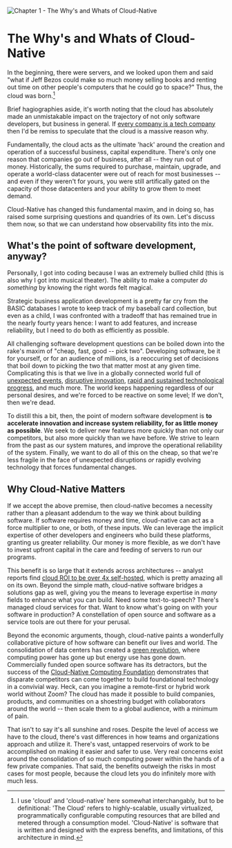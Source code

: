 ![Chapter 1 - The Why's and Whats of Cloud-Native](./img/ch1_header.png)

# The Why's and Whats of Cloud-Native

In the beginning, there were servers, and we looked upon them and said "what if
Jeff Bezos could make so much money selling books and renting out time on other
people's computers that he could go to space?" Thus, the cloud was born.[^1]

Brief hagiographies aside, it's worth noting that the cloud has absolutely made
an unmistakable impact on the trajectory of not only software developers, but
business in general. If [every company is a tech
company](https://www.wsj.com/articles/every-company-is-now-a-tech-company-1543901207)
then I'd be remiss to speculate that the cloud is a massive reason why.

Fundamentally, the cloud acts as the ultimate 'hack' around the creation and
operation of a successful business, capital expenditure. There's only one reason
that companies go out of business, after all -- they run out of money.
Historically, the sums required to purchase, maintain, upgrade, and operate a
world-class datacenter were out of reach for most businesses -- and even if they
weren't for yours, you were still artifically gated on the capacity of those
datacenters and your ability to grow them to meet demand.

Cloud-Native has changed this fundamental maxim, and in doing so, has raised
some surprising questions and quandries of its own. Let's discuss them now, so
that we can understand how observability fits into the mix.

## What's the point of software development, anyway?

Personally, I got into coding because I was an extremely bullied child (this is
also why I got into musical theater). The ability to make a computer _do
something_ by knowing the right words felt magical.

Strategic business application development is a pretty far cry from the BASIC
databases I wrote to keep track of my baseball card collection, but even as a
child, I was confronted with a tradeoff that has remained true in the nearly
fourty years hence: I want to add features, and increase reliability, but I need
to do both as efficiently as possible.

All challenging software development questions can be boiled down into the
rake's maxim of "cheap, fast, good -- pick two". Developing software, be it for
yourself, or for an audience of millions, is a reoccuring set of decisions that
boil down to picking the two that matter most at any given time. Complicating
this is that we live in a globally connected world full of [unexpected
events](https://www.history.com/this-day-in-history/first-confirmed-case-of-coronavirus-found-in-us-washington-state),
[disruptive innovation](https://en.wikipedia.org/wiki/Disruptive_innovation),
[rapid and sustained technological
progress](https://en.wikipedia.org/wiki/Moore%27s_law#/media/File:Moore's_Law_Transistor_Count_1970-2020.png),
and much more. The world keeps happening regardless of our personal desires, and
we're forced to be reactive on some level; If we don't, then we're dead.

To distill this a bit, then, the point of modern software development is **to
accelerate innovation and increase system reliability, for as little money as
possible**. We seek to deliver new features more quickly than not only our
competitors, but also more quickly than we have before. We strive to learn from
the past as our system matures, and improve the operational reliability of the
system. Finally, we want to do all of this on the cheap, so that we're less
fragile in the face of unexpected disruptions _or_ rapidly evolving technology
that forces fundamental changes.

## Why Cloud-Native Matters

If we accept the above premise, then cloud-native becomes a necessity rather
than a pleasant addendum to the way we think about building software. If
software requires money and time, cloud-native can act as a force multiplier to
one, or both, of these inputs. We can leverage the implicit expertise of other
developers and engineers who build these platforms, granting us greater
reliability. Our money is more flexible, as we don't have to invest upfront
capital in the care and feeding of servers to run our programs. 

This benefit is so large that it extends across architectures -- analyst reports
find [cloud ROI to be over 4x
self-hosted](https://nucleusresearch.com/wp-content/uploads/2020/11/u176-Cloud-delivers-4.01-times-the-ROI-as-on-premises.pdf),
which is pretty amazing all on its own. Beyond the simple math, cloud-native
software bridges a solutions gap as well, giving you the means to leverage
expertise in _many_ fields to enhance what you can build. Need some
text-to-speech? There's managed cloud services for that. Want to know what's
going on with your software in production? A constellation of open source and
software as a service tools are out there for your perusal. 

Beyond the economic arguments, though, cloud-native paints a wonderfully
collaborative picture of how software can benefit our lives and world. The
consolidation of data centers has created a [green
revolution](https://www.nytimes.com/2020/02/27/technology/cloud-computing-energy-usage.html),
where computing power has gone up but energy use has gone down. Commercially
funded open source software has its detractors, but the success of the
[Cloud-Native Computing Foundation](https://www.cncf.io) demonstrates that
disparate competitors can come together to build foundational technology in a
convivial way. Heck, can you imagine a remote-first or hybrid work world without
Zoom? The cloud has made it possible to build companies, products, and
communities on a shoestring budget with collaborators around the world -- then
scale them to a global audience, with a minimum of pain.

That isn't to say it's all sunshine and roses. Despite the level of access we
have to the cloud, there's vast differences in how teams and organizations
approach and utilize it. There's vast, untapped reservoirs of work to be
accomplished on making it easier and safer to use. Very real concerns exist
around the consolidation of so much computing power within the hands of a few
private companies. That said, the benefits outweigh the risks in most cases for
most people, because the cloud lets you do infinitely more with much less.

[^1]: I use 'cloud' and 'cloud-native' here somewhat interchangably, but to be
    definitional:
    'The Cloud' refers to highly-scalable, usually virtualized, programmatically
    configurable computing resources that are billed and metered through a
    consumption model. 'Cloud-Native' is software that is written and designed
    with the express benefits, and limitations, of this architecture in mind.